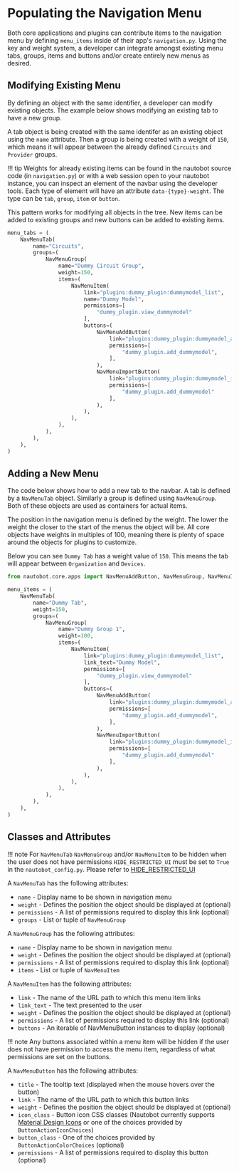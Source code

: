 # Populating the Navigation Menu

Both core applications and plugins can contribute items to the navigation menu by defining `menu_items` inside of their app's `navigation.py`. Using the key and weight system, a developer can integrate amongst existing menu tabs, groups, items and buttons and/or create entirely new menus as desired.

## Modifying Existing Menu

By defining an object with the same identifier, a developer can modify existing objects. The example below shows modifying an existing tab to have a new group.

A tab object is being created with the same identifer as an existing object using the `name` attribute. Then a group is being created with a weight of `150`, which means it will appear between the already defined `Circuits` and `Provider` groups.

!!! tip
    Weights for already existing items can be found in the nautobot source code (in `navigation.py`) or with a web session open to your nautobot instance, you can inspect an element of the navbar using the developer tools. Each type of element will have an attribute `data-{type}-weight`. The type can be `tab`, `group`, `item` or `button`.

This pattern works for modifying all objects in the tree. New items can be added to existing groups and new buttons can be added to existing items.

``` python
menu_tabs = (
    NavMenuTab(
        name="Circuits",
        groups=(
            NavMenuGroup(
                name="Dummy Circuit Group",
                weight=150,
                items=(
                    NavMenuItem(
                        link="plugins:dummy_plugin:dummymodel_list",
                        name="Dummy Model",
                        permissions=[
                            "dummy_plugin.view_dummymodel"
                        ],
                        buttons=(
                            NavMenuAddButton(
                                link="plugins:dummy_plugin:dummymodel_add",
                                permissions=[
                                    "dummy_plugin.add_dummymodel",
                                ],
                            ),
                            NavMenuImportButton(
                                link="plugins:dummy_plugin:dummymodel_import",
                                permissions=[
                                    "dummy_plugin.add_dummymodel"
                                ],
                            ),
                        ),
                    ),
                ),
            ),
        ),
    ),
)
```

## Adding a New Menu

The code below shows how to add a new tab to the navbar. A tab is defined by a `NavMenuTab` object. Similarly a group is defined using `NavMenuGroup`. Both of these objects are used as containers for actual items.

The position in the navigation menu is defined by the weight. The lower the weight the closer to the start of the menus the object will be. All core objects have weights in multiples of 100, meaning there is plenty of space around the objects for plugins to customize.

Below you can see `Dummy Tab` has a weight value of `150`. This means the tab will appear between `Organization` and `Devices`.

``` python
from nautobot.core.apps import NavMenuAddButton, NavMenuGroup, NavMenuItem, NavMenuImportButton, NavMenuTab

menu_items = (
    NavMenuTab(
        name="Dummy Tab",
        weight=150,
        groups=(
            NavMenuGroup(
                name="Dummy Group 1",
                weight=100,
                items=(
                    NavMenuItem(
                        link="plugins:dummy_plugin:dummymodel_list",
                        link_text="Dummy Model",
                        permissions=[
                            "dummy_plugin.view_dummymodel"
                        ],
                        buttons=(
                            NavMenuAddButton(
                                link="plugins:dummy_plugin:dummymodel_add",
                                permissions=[
                                    "dummy_plugin.add_dummymodel",
                                ],
                            ),
                            NavMenuImportButton(
                                link="plugins:dummy_plugin:dummymodel_import",
                                permissions=[
                                    "dummy_plugin.add_dummymodel"
                                ],
                            ),
                        ),
                    ),
                ),
            ),
        ),
    ),
)
```

## Classes and Attributes

!!! note
    For `NavMenuTab` `NavMenuGroup` and/or `NavMenuItem` to be hidden when the user does not have permissions `HIDE_RESTRICTED_UI` must be set to `True` in the `nautobot_config.py`.
    Please refer to [HIDE_RESTRICTED_UI](../configuration/optional-settings.md#hide_restricted_ui)

A `NavMenuTab` has the following attributes:

* `name` - Display name to be shown in navigation menu
* `weight` - Defines the position the object should be displayed at (optional)
* `permissions` - A list of permissions required to display this link (optional)
* `groups` - List or tuple of `NavMenuGroup`

A `NavMenuGroup` has the following attributes:

* `name` - Display name to be shown in navigation menu
* `weight` - Defines the position the object should be displayed at (optional)
* `permissions` - A list of permissions required to display this link (optional)
* `items` - List or tuple of `NavMenuItem`

A `NavMenuItem` has the following attributes:

* `link` - The name of the URL path to which this menu item links
* `link_text` - The text presented to the user
* `weight` - Defines the position the object should be displayed at (optional)
* `permissions` - A list of permissions required to display this link (optional)
* `buttons` - An iterable of NavMenuButton instances to display (optional)

!!! note
    Any buttons associated within a menu item will be hidden if the user does not have permission to access the menu item, regardless of what permissions are set on the buttons.

A `NavMenuButton` has the following attributes:

* `title` - The tooltip text (displayed when the mouse hovers over the button)
* `link` - The name of the URL path to which this button links
* `weight` - Defines the position the object should be displayed at (optional)
* `icon_class` - Button icon CSS classes (Nautobot currently supports [Material Design Icons](https://materialdesignicons.com) or one of the choices provided by `ButtonActionIconChoices`)
* `button_class` - One of the choices provided by `ButtonActionColorChoices` (optional)
* `permissions` - A list of permissions required to display this button (optional)
